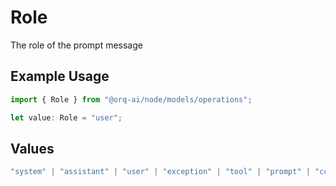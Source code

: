 # Role

The role of the prompt message

## Example Usage

```typescript
import { Role } from "@orq-ai/node/models/operations";

let value: Role = "user";
```

## Values

```typescript
"system" | "assistant" | "user" | "exception" | "tool" | "prompt" | "correction" | "expected_output"
```